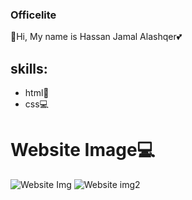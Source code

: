 ### Officelite
📌Hi, My name is Hassan Jamal Alashqer💕

## skills:
- html📱
- css💻

# Website Image💻
![Website Img](https://user-images.githubusercontent.com/102256215/160019495-cf019592-cb5a-41e8-9295-5de52c40fc0d.png)
![Website img2](https://user-images.githubusercontent.com/102256215/160020196-11243efa-2352-433d-9222-f89236730ad1.png)

